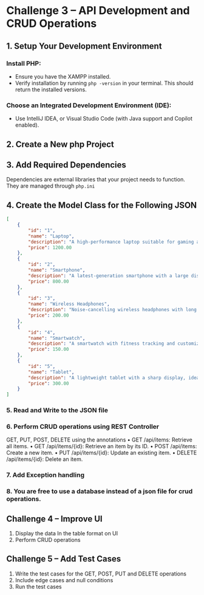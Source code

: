 # Challenge 3 – API Development and CRUD Operations

## 1. Setup Your Development Environment

### Install PHP:
- Ensure you have the XAMPP installed.
- Verify installation by running `php -version` in your terminal. This should return the installed versions.

### Choose an Integrated Development Environment (IDE):
- Use IntelliJ IDEA, or Visual Studio Code (with Java support and Copilot enabled).

## 2. Create a New php Project

## 3. Add Required Dependencies
Dependencies are external libraries that your project needs to function. They are managed through `php.ini`

## 4. Create the Model Class for the Following JSON

```json
[
    {
        "id": "1",
        "name": "Laptop",
        "description": "A high-performance laptop suitable for gaming and work.",
        "price": 1200.00
    },
    {
        "id": "2",
        "name": "Smartphone",
        "description": "A latest-generation smartphone with a large display and powerful camera.",
        "price": 800.00
    },
    {
        "id": "3",
        "name": "Wireless Headphones",
        "description": "Noise-cancelling wireless headphones with long battery life.",
        "price": 200.00
    },
    {
        "id": "4",
        "name": "Smartwatch",
        "description": "A smartwatch with fitness tracking and customizable watch faces.",
        "price": 150.00
    },
    {
        "id": "5",
        "name": "Tablet",
        "description": "A lightweight tablet with a sharp display, ideal for reading and browsing.",
        "price": 300.00
    }
]
```
### 5. Read and Write to the JSON file 
### 6. Perform CRUD operations using REST Controller 
GET, PUT, POST, DELETE using the annotations 
•	GET /api/items: Retrieve all items. 
•	GET /api/items/{id}: Retrieve an item by its ID. 
•	POST /api/items: Create a new item. 
•	PUT /api/items/{id}: Update an existing item. 
•	DELETE /api/items/{id}: Delete an item. 

### 7. Add Exception handling
### 8. You are free to use a database instead of a json file for crud operations.
 
## Challenge 4 – Improve UI
1.	Display the data In the table format on UI 
2.	Perform CRUD operations 

## Challenge 5 – Add Test Cases
1.	Write the test cases for the GET, POST, PUT and DELETE operations 
2.	Include edge cases and null conditions 
3.	Run the test cases 